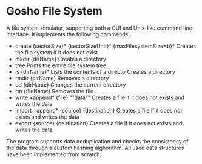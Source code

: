 # Gosho File System

A file system simulator, supporting both a GUI and Unix-like command line interface.
It implements the following commands: 


* create {sectorSize}\* {sectorSizeUnit}\* {maxFilesystemSizeKb}\*          Creates the file system if it does not exist
* mkdir {dirName}                                                        Creates a directory
* tree                                                                   Prints the entire file system tree
* ls {dirName}\*                                                          Lists the contents of a directorCreates a directory
* rmdir {dirName}                                                        Removes a directory
* cd {dirName}                                                           Changes the current directory
* rm {fileName}                                                          Removes the file
* write +append\* {file} ""data""                                       Creates a file if it does not exists and writes the data
* import +append\* {source} {destination}                                 Creates a file if it does not exists and writes the data
* export {source} {destination}                                          Creates a file if it does not exists and writes the data


The program supports data deduplication and checks the consistency of the data through a custom hashing alghorithm.
All used data structures have been implemented from scratch.

